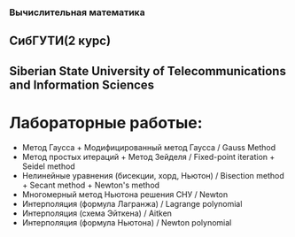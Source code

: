 ### Вычислительная математика<br/> 
## СибГУТИ(2 курс)<br/>
## Siberian State University of Telecommunications and Information Sciences<br>
# Лабораторные работые:<br/>
+ Метод Гаусса + Модифицированный метод Гаусса / Gauss Method<br/>
+ Метод простых итераций + Метод Зейделя / Fixed-point iteration + Seidel method<br/>
+ Нелинейные уравнения (бисекции, хорд, Ньютон) / Bisection method + Secant method + Newton's method<br/>
+ Многомерный метод Ньютона решения СНУ / Newton<br/>
+ Интерполяция (формула Лагранжа) / Lagrange polynomial<br/>
+ Интерполяция (схема Эйткена) / Aitken<br/>
+ Интерполяция (формула Ньютона) / Newton polynomial<br/>
